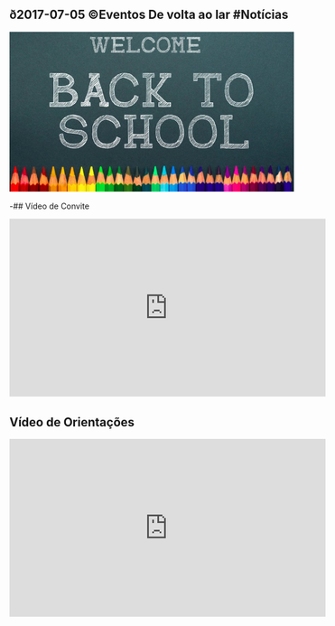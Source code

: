 ## ð2017-07-05 ©Eventos De volta ao lar #Notícias

![](__capa.jpg)

-## Vídeo de Convite
<iframe width="560" height="315" src="https://www.youtube.com/embed/OQ8Euorty2Y" frameborder="0" allow="autoplay; encrypted-media" allowfullscreen></iframe>


## Vídeo de Orientações
<iframe width="560" height="315" src="https://www.youtube.com/embed/6NdUFshJNG0" frameborder="0" allow="autoplay; encrypted-media" allowfullscreen></iframe>
